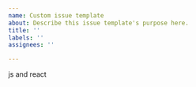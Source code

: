 ```yaml
---
name: Custom issue template
about: Describe this issue template's purpose here.
title: ''
labels: ''
assignees: ''

---
```


js and react
